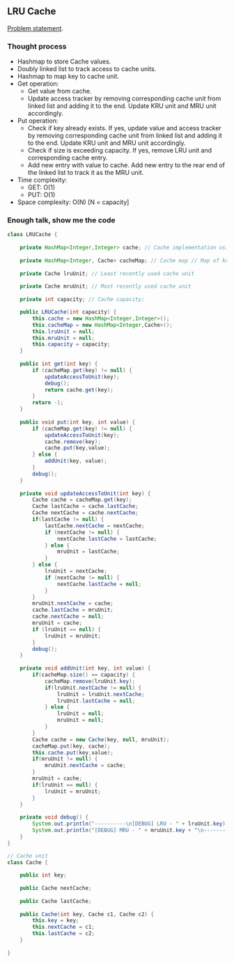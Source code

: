 ## LRU Cache

[Problem statement](https://leetcode.com/problems/lru-cache).

### Thought process

* Hashmap to store Cache values.
* Doubly linked list to track access to cache units. 
* Hashmap to map key to cache unit.
* Get operation:
  * Get value from cache.
  * Update access tracker by removing corresponding cache unit from linked list and adding it to the end. Update KRU unit and MRU unit accordingly.
* Put operation:
  * Check if key already exists. If yes, update value and access tracker by removing corresponding cache unit from linked list and adding it to the end. Update KRU unit and MRU unit accordingly.
  * Check if size is exceeding capacity. If yes, remove LRU unit and corresponding cache entry.
  * Add new entry with value to cache. Add new entry to the rear end of the linked list to track it as the MRU unit.
* Time complexity:
  * GET: O(1)
  * PUT: O(1)
* Space complexity: O(N) [N = capacity]

### Enough talk, show me the code

```java
class LRUCache {
    
    private HashMap<Integer,Integer> cache; // Cache implementation using hashmap // O(1) read and write assumed
    
    private HashMap<Integer, Cache> cacheMap; // Cache map // Map of key to cache unit
    
    private Cache lruUnit; // Least recently used cache unit
    
    private Cache mruUnit; // Most recently used cache unit
    
    private int capacity; // Cache capacity;

    public LRUCache(int capacity) {
        this.cache = new HashMap<Integer,Integer>();
        this.cacheMap = new HashMap<Integer,Cache>();
        this.lruUnit = null;
        this.mruUnit = null;
        this.capacity = capacity;
    }
    
    public int get(int key) {
        if (cacheMap.get(key) != null) {
            updateAccessToUnit(key);
            debug();
            return cache.get(key);
        }
        return -1;
    }
    
    public void put(int key, int value) {
        if (cacheMap.get(key) != null) {
            updateAccessToUnit(key);
            cache.remove(key);
            cache.put(key,value);
        } else {
            addUnit(key, value);
        }
        debug();
    }
    
    private void updateAccessToUnit(int key) {
        Cache cache = cacheMap.get(key);
        Cache lastCache = cache.lastCache;
        Cache nextCache = cache.nextCache;
        if(lastCache != null) {
            lastCache.nextCache = nextCache;
            if (nextCache != null) {
                nextCache.lastCache = lastCache;
            } else {
                mruUnit = lastCache;
            }
        } else {
            lruUnit = nextCache;
            if (nextCache != null) {
                nextCache.lastCache = null;
            }
        }
        mruUnit.nextCache = cache;
        cache.lastCache = mruUnit;
        cache.nextCache = null;
        mruUnit = cache;
        if (lruUnit == null) {
            lruUnit = mruUnit;
        }
        debug();
    }
    
    private void addUnit(int key, int value) {
        if(cacheMap.size() == capacity) {
            cacheMap.remove(lruUnit.key);
            if(lruUnit.nextCache != null) {
                lruUnit = lruUnit.nextCache;
                lruUnit.lastCache = null;
            } else {
                lruUnit = null;
                mruUnit = null;
            }
        }
        Cache cache = new Cache(key, null, mruUnit);
        cacheMap.put(key, cache);
        this.cache.put(key,value);
        if(mruUnit != null) {
            mruUnit.nextCache = cache;
        }
        mruUnit = cache;
        if(lruUnit == null) {
            lruUnit = mruUnit;
        }
    }
    
    private void debug() {
        System.out.println("----------\n[DEBUG] LRU - " + lruUnit.key);
        System.out.println("[DEBUG] MRU - " + mruUnit.key + "\n----------\n");
    }
}

// Cache unit
class Cache {
    
    public int key;
        
    public Cache nextCache;
    
    public Cache lastCache;
    
    public Cache(int key, Cache c1, Cache c2) {
        this.key = key;
        this.nextCache = c1;
        this.lastCache = c2;
    }
    
}
```